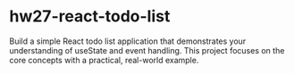 # hw27-react-todo-list
Build a simple React todo list application that demonstrates your understanding of useState and event handling. This project focuses on the core concepts with a practical, real-world example.
